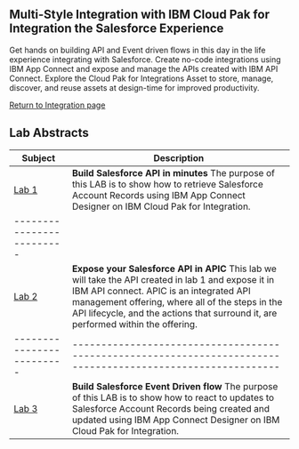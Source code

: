 ## Multi-Style Integration with IBM Cloud Pak for Integration the Salesforce Experience
Get hands on building API and Event driven flows in this day in the life experience integrating with Salesforce. Create no-code integrations using IBM App Connect and expose and manage the APIs created with IBM API Connect. Explore the Cloud Pak for Integrations Asset  to store, manage, discover, and reuse assets at design-time for improved productivity.  

[Return to Integration page](../index.md)

## Lab Abstracts

|  Subject                            | Description                                            |                                                               
|-------------------------|------------------------------------------------------------------------------------------------------------|
| [Lab 1](Lab_1/ReadMe.md)       | **Build Salesforce API in minutes** The purpose of this LAB is to show how to retrieve Salesforce Account Records using IBM App Connect Designer on IBM Cloud Pak for Integration. 
|-------------------------|
| [Lab 2](Lab_2/ReadMe.md)       | **Expose your Salesforce API in APIC** This lab we will take the API created in lab 1 and expose it in IBM API connect.  APIC is an integrated API management offering, where all of the steps in the API lifecycle, and the actions that surround it, are performed within the offering.
|-------------------------|------------------------------------------------------------------------------------------------------------|
| [Lab 3](Lab_3/ReadMe.md)       | **Build Salesforce Event Driven flow** The purpose of this LAB is to show how to react to updates to Salesforce Account Records being created and updated  using IBM App Connect Designer on IBM Cloud Pak for Integration.